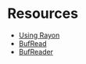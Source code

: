 # Resources

- [Using Rayon](https://thedataquarry.com/blog/intro-to-rayon/)
- [BufRead](https://doc.rust-lang.org/std/io/trait.BufRead.html)
- [BufReader](https://doc.rust-lang.org/std/io/struct.BufReader.html)
